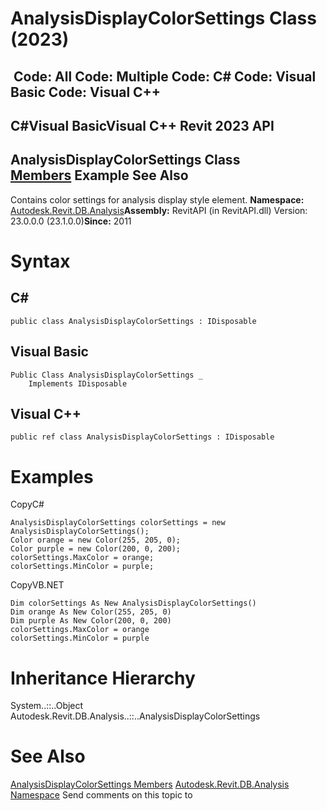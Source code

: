 # AnalysisDisplayColorSettings Class (2023)

﻿
 Code: All Code: Multiple Code: C# Code: Visual Basic Code: Visual C++   
---  
C#Visual BasicVisual C++
Revit 2023 API  
---  
AnalysisDisplayColorSettings Class  
[Members](678def72-1b15-5101-7dbf-9b311854f4e6.md "AnalysisDisplayColorSettings Members") Example See Also  
---  
Contains color settings for analysis display style element. 
**Namespace:** [Autodesk.Revit.DB.Analysis](958e2e12-587d-f188-5d7b-f13d7dbfdf48.md "Autodesk.Revit.DB.Analysis Namespace")**Assembly:** RevitAPI (in RevitAPI.dll) Version: 23.0.0.0 (23.1.0.0)**Since:** 2011 
# Syntax
C#  
---  
```text
public class AnalysisDisplayColorSettings : IDisposable
```
  
Visual Basic  
---  
```text
Public Class AnalysisDisplayColorSettings _
	Implements IDisposable
```
  
Visual C++  
---  
```text
public ref class AnalysisDisplayColorSettings : IDisposable
```
  
# Examples
CopyC#
```text
AnalysisDisplayColorSettings colorSettings = new AnalysisDisplayColorSettings();
Color orange = new Color(255, 205, 0);
Color purple = new Color(200, 0, 200);
colorSettings.MaxColor = orange;
colorSettings.MinColor = purple;
```

CopyVB.NET
```text
Dim colorSettings As New AnalysisDisplayColorSettings()
Dim orange As New Color(255, 205, 0)
Dim purple As New Color(200, 0, 200)
colorSettings.MaxColor = orange
colorSettings.MinColor = purple
```

# Inheritance Hierarchy
System..::..Object Autodesk.Revit.DB.Analysis..::..AnalysisDisplayColorSettings
# See Also
[AnalysisDisplayColorSettings Members](678def72-1b15-5101-7dbf-9b311854f4e6.md "AnalysisDisplayColorSettings Members")
[Autodesk.Revit.DB.Analysis Namespace](958e2e12-587d-f188-5d7b-f13d7dbfdf48.md "Autodesk.Revit.DB.Analysis Namespace")
Send comments on this topic to 